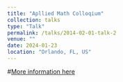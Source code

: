 ```yaml
---
title: "Apllied Math Colloqium"
collection: talks
type: "Talk"
permalink: /talks/2014-02-01-talk-2
venue: ""
date: 2024-01-23
location: "Orlando, FL, US"
---
```


#[More information here](http://example2.com)

